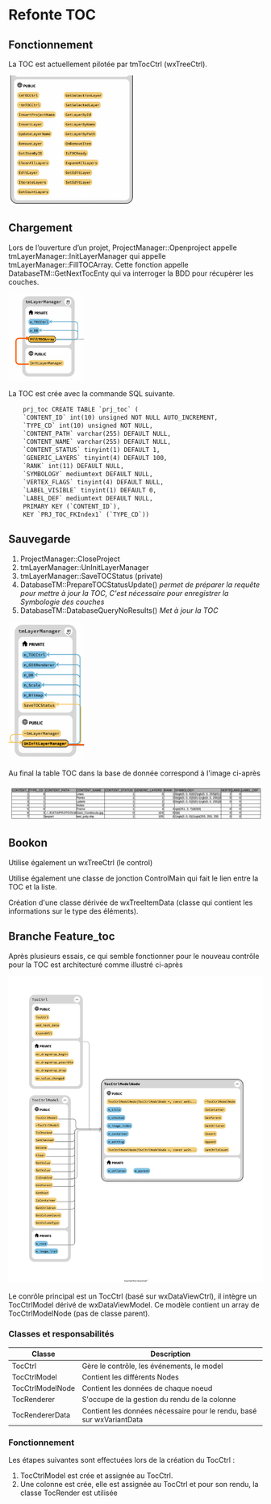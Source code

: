 # Refonte TOC

## Fonctionnement

La TOC est actuellement pilotée par tmTocCtrl (wxTreeCtrl).

[<img src="img/toc.png" width="250"/>](img/toc.png)

## Chargement

Lors de l’ouverture d’un projet, ProjectManager::Openproject appelle tmLayerManager::InitLayerManager qui  appelle tmLayerManager::FillTOCArray. Cette fonction appelle DatabaseTM::GetNextTocEnty qui va interroger la BDD pour récupèrer les couches.

[<img src="img/tmlayermanager.png" width="150"/>](img/tmlayermanager.png)

La TOC est crée avec la commande SQL suivante. 

        prj_toc	CREATE TABLE `prj_toc` (
        `CONTENT_ID` int(10) unsigned NOT NULL AUTO_INCREMENT,
        `TYPE_CD` int(10) unsigned NOT NULL,
        `CONTENT_PATH` varchar(255) DEFAULT NULL,
        `CONTENT_NAME` varchar(255) DEFAULT NULL,
        `CONTENT_STATUS` tinyint(1) DEFAULT 1,
        `GENERIC_LAYERS` tinyint(4) DEFAULT 100,
        `RANK` int(11) DEFAULT NULL,
        `SYMBOLOGY` mediumtext DEFAULT NULL,
        `VERTEX_FLAGS` tinyint(4) DEFAULT NULL,
        `LABEL_VISIBLE` tinyint(1) DEFAULT 0,
        `LABEL_DEF` mediumtext DEFAULT NULL,
        PRIMARY KEY (`CONTENT_ID`),
        KEY `PRJ_TOC_FKIndex1` (`TYPE_CD`))

## Sauvegarde

 1. ProjectManager::CloseProject
 2. tmLayerManager::UnInitLayerManager
 3. tmLayerManager::SaveTOCStatus (private) 
 4. DatabaseTM::PrepareTOCStatusUpdate() *permet de préparer la requête pour mettre à jour la TOC,
 C'est nécessaire pour enregistrer la Symbologie des couches*
 5. DatabaseTM::DatabaseQueryNoResults() *Met à jour la TOC*

[<img src="img/savetocstatus.png" width="150"/>](img/savetocstatus.png)

Au final la table TOC dans la base de donnée correspond à l'image ci-après

[<img src="img/database_table.png" width="800"/>](img/database_table.png)

## Bookon

Utilise également un wxTreeCtrl (le control)

Utilise également une classe de jonction ControlMain qui fait le lien entre la TOC et la liste.

Création d'une classe dérivée de wxTreeItemData (classe qui contient les informations sur le type
des éléments).

## Branche Feature_toc

Après plusieurs essais, ce qui semble fonctionner pour le nouveau contrôle pour la TOC est architecturé comme illustré ci-après

[<img src="img/tocctrl_class_rel.png" width="600"/>](img/tocctrl_class_rel.png)

Le conrôle principal est un TocCtrl (basé sur wxDataViewCtrl), il intègre un TocCtrlModel dérivé de wxDataViewModel. 
Ce modèle contient un array de TocCtrlModelNode (pas de classe parent).

### Classes et responsabilités

| Classe           | Description                                                           |
|------------------|-----------------------------------------------------------------------|
| TocCtrl          | Gère le contrôle, les événements, le model                            |
| TocCtrlModel     | Contient les différents Nodes                                         |
| TocCtrlModelNode | Contient les données de chaque noeud                                  |
| TocRenderer      | S'occupe de la gestion du rendu de la colonne                         |
| TocRendererData  | Contient les données nécessaire pour le rendu, basé sur wxVariantData |

### Fonctionnement

Les étapes suivantes sont effectuées lors de la création du TocCtrl :

1. TocCtrlModel est crée et assignée au TocCtrl.
2. Une colonne est crée, elle est assignée au TocCtrl et pour son rendu, la classe TocRender est utilisée
